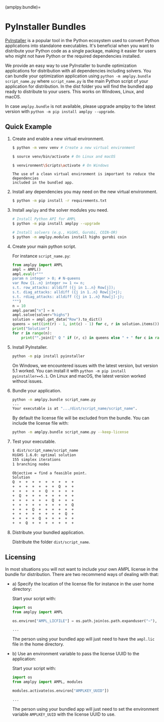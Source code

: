 (amplpy.bundle)=
# PyInstaller Bundles

[PyInstaller](https://pyinstaller.org/) is a popular tool in the Python ecosystem used to convert Python applications into standalone executables. It's beneficial when you want to distribute your Python code as a single package, making it easier for users who might not have Python or the required dependencies installed.

We provide an easy way to use PyInstaller to bundle
optimization applications for distribution with
all dependencies including solvers. You can bundle your optimization application using
`python -m amplpy.bundle script_name.py` where `script_name.py` is the main Python script of your application for distribution. In the dist folder you will find the bundled app ready to distribute to your users. This works on Windows, Linux, and macOS.

In case `amplpy.bundle` is not available, please upgrade amplpy to the latest version with `python -m pip install amplpy --upgrade`.

## Quick Example

1) Create and enable a new virtual environment.
  
	```bash
	$ python -m venv venv # Create a new virtual environment

	$ source venv/bin/activate # On Linux and macOS

	$ venvironment\Scripts\activate # On Windows
	```

	```{note}
	The use of a clean virtual environment is important to reduce the dependencies
	included in the bundled app.
	```

2) Install any dependencies you may need on the new virtual environment.

	```bash
	$ python -m pip install -r requirements.txt
	```

3) Install `amplpy` and the solver modules you need.

	```bash
	# Install Python API for AMPL
	$ python -m pip install amplpy --upgrade

	# Install solvers (e.g., HiGHS, Gurobi, COIN-OR)
	$ python -m amplpy.modules install highs gurobi coin
	```

4) Create your main python script.

	For instance `script_name.py`:
	```python
	from amplpy import AMPL
	ampl = AMPL()
	ampl.eval(r"""
	param n integer > 0; # N-queens
	var Row {1..n} integer >= 1 <= n;
	s.t. row_attacks: alldiff ({j in 1..n} Row[j]);
	s.t. diag_attacks: alldiff ({j in 1..n} Row[j]+j);
	s.t. rdiag_attacks: alldiff ({j in 1..n} Row[j]-j);
	""")
	n = 10
	ampl.param["n"] = n
	ampl.solve(solver="highs")
	solution = ampl.get_data("Row").to_dict()
	queens = set((int(r) - 1, int(c) - 1) for c, r in solution.items())
	print("Solution")
	for r in range(n):
		print("".join([" Q " if (r, c) in queens else " + " for c in range(n)]))
	```

5) Install PyInstaller.

	```bash
	python -m pip install pyinstaller
	```
	On Windows, we encountered issues with the latest version, but version 5.1 worked.
	You can install it with `python -m pip install pyinstaller==5.1`. On Linux and macOS,
	the latest version worked without issues.

6) Bundle your application.

	```bash
	python -m amplpy.bundle script_name.py
	...
	Your executable is at ".../dist/script_name/script_name".
	```

	By default the license file will be excluded from the bundle. You can include
	the license file with:
	```bash
	python -m amplpy.bundle script_name.py --keep-license
	```

7) Test your executable.

	```bash
	$ dist/script_name/script_name
	HiGHS 1.6.0: optimal solution
	155 simplex iterations
	1 branching nodes

	Objective = find a feasible point.
	Solution
	Q  +  +  +  +  +  +  +  +  +
	+  +  +  +  +  +  +  Q  +  +
	+  +  +  +  +  Q  +  +  +  +
	+  Q  +  +  +  +  +  +  +  +
	+  +  +  +  +  +  Q  +  +  +
	+  +  +  +  +  +  +  +  +  Q
	+  +  +  Q  +  +  +  +  +  +
	+  +  +  +  +  +  +  +  Q  +
	+  +  +  +  Q  +  +  +  +  +
	+  +  Q  +  +  +  +  +  +  +
	```

8) Distribute your bundled application.

	Distribute the folder `dist/script_name`.

## Licensing

In most situations you will not want to include your own AMPL license in the bundle
for distribution. There are two recommend ways of dealing with that:

- a) Specify the location of the license file for instance in the user home directory:

	Start your script with:
	```python
	import os
	from amplpy import AMPL

	os.environ["AMPL_LICFILE"] = os.path.join(os.path.expanduser("~"), "ampl.lic")

	...
	```
	The person using your bundled app will just need to have the `ampl.lic` file
	in the home directory.

- b) Use an environment variable to pass the license UUID to the application:

	Start your script with:
	```python
	import os
	from amplpy import AMPL, modules

	modules.activate(os.environ["AMPLKEY_UUID"])

	...
	```
	The person using your bundled app will just need to set the environment variable
	`AMPLKEY_UUID` with the license UUID to use.

